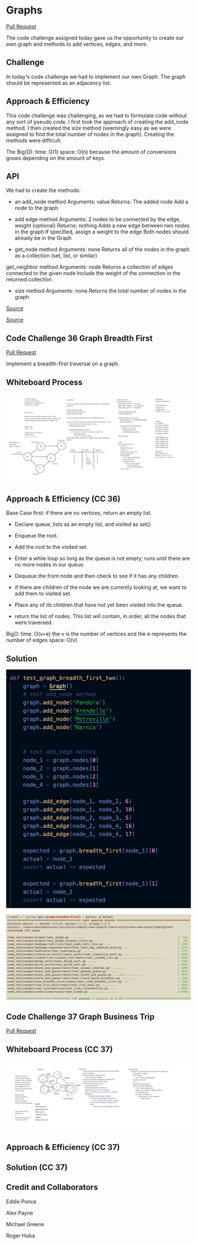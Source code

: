 # Graphs

[Pull Request](https://github.com/bran2miz/data-structures-and-algorithms/pull/80)

The code challenge assigned today gave us the opportunity to create our own graph and methods to add vertices, edges, and more.

## Challenge

In today's code challenge we had to implement our own Graph. The graph should be represented as an adjacency list.

## Approach & Efficiency

This code challenge was challenging, as we had to formulate code without any sort of pseudo code. I first took the approach of creating the add_node method. I then created the size method (seemingly easy as we were assigned to find the total number of nodes in the graph). Creating the methods were difficult.

The Big(O):
    time: O(1)
    space: O(n) because the amount of conversions grows depending on the amount of keys.

## API

We had to create the methods:

- an add_node method
Arguments: value
Returns: The added node
Add a node to the graph

- add edge method
Arguments: 2 nodes to be connected by the edge, weight (optional)
Returns: nothing
Adds a new edge between two nodes in the graph
If specified, assign a weight to the edge
Both nodes should already be in the Graph

- get_node method
Arguments: none
Returns all of the nodes in the graph as a collection (set, list, or similar)

get_neighbor method
Arguments: node
Returns a collection of edges connected to the given node
Include the weight of the connection in the returned collection

- size method
Arguments: none
Returns the total number of nodes in the graph

[Source](https://python-course.eu/applications-python/graphs-python.php)

[Source](https://www.educative.io/edpresso/how-to-implement-a-graph-in-python)

## Code Challenge 36 Graph Breadth First

[Pull Request](https://github.com/bran2miz/data-structures-and-algorithms/pull/83)

Implement a breadth-first traversal on a graph.

## Whiteboard Process

![WhiteBoard](./images/whiteboard.png)

## Approach & Efficiency (CC 36)

Base Case first:
if there are no vertices, return an empty list.

- Declare queue, lists as an empty list, and visited as set()

- Enqueue the root.

- Add the root to the visited set.

- Enter a while loop so long as the queue is not empty; runs until there are no more nodes in our queue.

- Dequeue the front node and then check to see if it has any children.

- if there are children of the node we are currently looking at, we want to add them to visited set.

- Place any of its children that have not yet been visited into the queue.

- return the list of nodes. This list will contain, in order, all the nodes that were traversed.

BigO:
time: O(v+e) the v is the number of vertices and the e represents the number of edges
space: O(v)

## Solution

![Tests](./images/test.png)

![Pytest](./images/pytest.png)

## Code Challenge 37 Graph Business Trip

[Pull Request](https://github.com/bran2miz/data-structures-and-algorithms/pull/84)

## Whiteboard Process (CC 37)

![WhiteBoard](./images/whiteboard-37.png)

## Approach & Efficiency (CC 37)
<!-- What approach did you take? Why? What is the Big O space/time for this approach? -->

## Solution (CC 37)
<!-- Show how to run your code, and examples of it in action -->
## Credit and Collaborators

Eddie Ponce

Alex Payne

Michael Greene

Roger Huba
